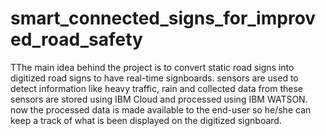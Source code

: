 # smart_connected_signs_for_improved_road_safety
TThe main idea behind the project is to convert static road signs into digitized road signs to have real-time signboards. sensors are used to detect information like heavy traffic, rain and collected data from these sensors are stored using IBM Cloud and processed using IBM WATSON. now the processed data is made available to the end-user so he/she can keep a track of what is been displayed on the digitized signboard.
